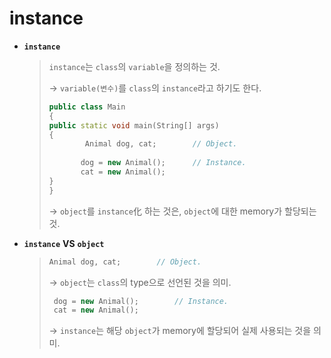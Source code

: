 # instance

* **`instance`**

  >`instance`는 `class`의 `variable`을 정의하는 것.
  >
  >→ `variable(변수)`를 `class`의 `instance`라고 하기도 한다.
  >
  >```c++
  >public class Main
  >{
  >	public static void main(String[] args)
  >	{
  >   		Animal dog, cat;		// Object.
  >        
  >        dog = new Animal();		// Instance.	
  >        cat = new Animal();
  >	}
  >}
  >```
  >
  >→ `object`를 `instance`化 하는 것은, `object`에 대한 memory가 할당되는 것.

* **`instance`** **VS** **`object`**

  > ```c++
  > Animal dog, cat;		// Object.
  > ```
  >
  > → `object`는 `class`의 type으로 선언된 것을 의미.
  >
  > ```c++
  >  dog = new Animal();		// Instance.	
  >  cat = new Animal();
  > ```
  >
  > → `instance`는 해당 `object`가 memory에 할당되어 실제 사용되는 것을 의미.